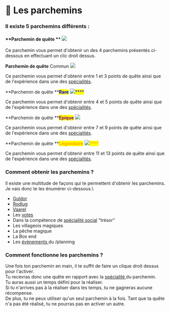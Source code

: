 # 📜 Les parchemins

### **Il existe 5 parchemins différents :**&#x20;

#### **Parchemin de quête  **<mark style="color:red;">****</mark>  ![](../.gitbook/assets/quest\_scroll.png) <mark style="color:red;">****</mark>&#x20;

Ce parchemin vous permet d'obtenir un des 4 parchemins présentés ci-dessous en effectuant un clic droit dessus.

**Parchemin de quête** Commun ![](../.gitbook/assets/quest\_scroll\_common.png)

Ce parchemin vous permet d'obtenir entre 1 et 3 points de quête ainsi que de l'expérience dans une des [spécialités](../systeme-a-connaitre/specialites/).

**Parchemin de quête **<mark style="color:blue;">**Rare**</mark> ![](../.gitbook/assets/quest\_scroll\_rare.png)<mark style="color:blue;">****</mark>

Ce parchemin vous permet d'obtenir entre 4 et 5 points de quête ainsi que de l'expérience dans une des [spécialités](../systeme-a-connaitre/specialites/).

**Parchemin de quête **<mark style="color:purple;">**Epique**</mark> <mark style="color:purple;"></mark>_<mark style="color:purple;"></mark>_ <mark style="color:purple;"></mark> <mark style="color:purple;"></mark><mark style="color:purple;">****</mark> ![](../.gitbook/assets/quest\_scroll\_epic.png)<mark style="color:purple;">****</mark>

Ce parchemin vous permet d'obtenir entre 7 et 9 points de quête ainsi que de l'expérience dans une des [spécialités](../systeme-a-connaitre/specialites/).

**Parchemin de quête **<mark style="color:orange;">**Légendaire**</mark> ![](../.gitbook/assets/quest\_scroll\_legendary.png)<mark style="color:orange;">****</mark>

Ce parchemin vous permet d'obtenir entre 11 et 13 points de quête ainsi que de l'expérience dans une des [spécialités](../systeme-a-connaitre/specialites/).



### Comment obtenir les parchemins ?

Il existe une multitude de façons qui te permettent d'obtenir les parchemins.\
Je vais donc te les énumérer ci-dessous.\


* [Guldor](personnage-fictif/guldor.md)
* [Rodlug](personnage-fictif/rodlug.md)
* [Vaarel](personnage-fictif/vaarel.md)
* Les [votes](../aide-faq/comment-lancer-le-launcher/guide-de-vote.md)
* Dans la compétence de [spécialité social](../systeme-a-connaitre/specialites/specialite-social.md) "trésor"
* Les villageois magiques&#x20;
* La pêche magique
* La Box end
* Les [évènements ](les-evenements/)du /planning

### Comment fonctionne les parchemins ?

Une fois ton parchemin en main, il te suffit de faire un clique droit dessus pour l'activer.\
Tu recevras donc une quête en rapport avec la [spécialité ](../systeme-a-connaitre/specialites/)du parchemin.\
Tu auras aussi un temps défini pour la réaliser.\
Si tu n'arrives pas à la réaliser dans les temps, tu ne gagneras aucune récompense.\
De plus, tu ne peux utiliser qu'un seul parchemin à la fois. Tant que ta quête n'a pas été réalisé, tu ne pourras pas en activer un autre.

